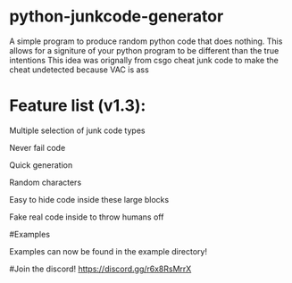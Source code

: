 # python-junkcode-generator
A simple program to produce random python code that does nothing.
This allows for a signiture of your python program to be different than the true intentions
This idea was orignally from csgo cheat junk code to make the cheat undetected because VAC is ass

# Feature list (v1.3):

Multiple selection of junk code types

Never fail code

Quick generation

Random characters

Easy to hide code inside these large blocks

Fake real code inside to throw humans off

#Examples

Examples can now be found in the example directory!

#Join the discord! https://discord.gg/r6x8RsMrrX
